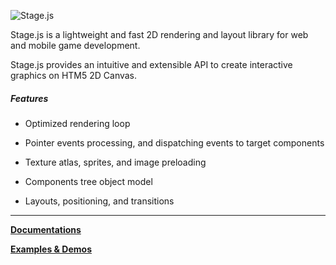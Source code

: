 ![Stage.js](https://static.piqnt.com/stage.js/stage.png "Stage.js")

Stage.js is a lightweight and fast 2D rendering and layout library for web and mobile game development.

Stage.js provides an intuitive and extensible API to create interactive graphics on HTM5 2D Canvas.

##### Features

- Optimized rendering loop
- Pointer events processing, and dispatching events to target components

- Texture atlas, sprites, and image preloading

- Components tree object model
- Layouts, positioning, and transitions

---

[**Documentations**](http://piqnt.com/stage.js/docs/)

[**Examples & Demos**](http://piqnt.com/stage.js/)
